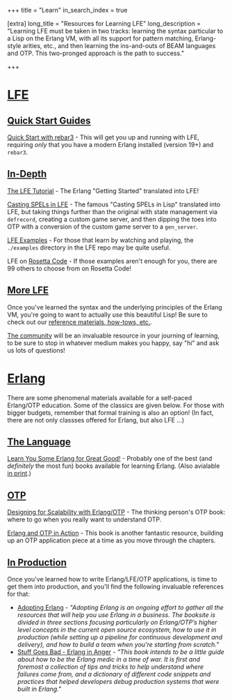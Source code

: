 +++
title = "Learn"
in_search_index = true

[extra]
long_title = "Resources for Learning LFE"
long_description = "Learning LFE must be taken in two tracks: learning the syntax particular to a Lisp on the Erlang VM, with all its support for pattern matching, Erlang-style arities, etc., and then learning the ins-and-outs of BEAM languages and OTP. This two-pronged approach is the path to success."

+++

# [LFE](#lfe)

## [Quick Start Guides](#quick-start-guides)

[Quick Start with rebar3](https://lfe.io/books/rebar3-quick-start/) - This will get you up and running with LFE, requiring _only_ that you have a modern Erlang installed (version 19+) and `rebar3`.

## [In-Depth](#in-depth)

[The LFE Tutorial](https://lfe.io/books/tutorial/) - The Erlang "Getting Started" translated into LFE!

[Casting SPELs in LFE](https://lfe.io/books/casting-spels/) - The famous "Casting SPELs in Lisp" translated into LFE, but taking things further than the original with state management via `defrecord`, creating a custom game server, and then dipping the toes into OTP with a conversion of the custom game server to a `gen_server`.

[LFE Examples](https://github.com/rvirding/lfe/tree/develop/examples) - For those that learn by watching and playing, the `./examples` directory in the LFE repo may be quite useful.

LFE on [Rosetta Code](https://rosettacode.org/wiki/Category:LFE) - If those examples aren't enough for you, there are 99 others to choose from on Rosetta Code!

## [More LFE](#more-lfe)

Once you've learned the syntax and the underlying principles of the Erlang VM, you're going to want to actually _use_ this beautiful Lisp! Be sure to check out our [reference materials, how-tows, etc.](/use).

[The community](/community) will be an invaluable resource in your journing of learning, to be sure to stop in whatever medium makes you happy, say "hi" and ask us lots of questions!

# [Erlang](#erlang)

There are some phenomenal materials available for a self-paced Erlang/OTP education. Some of the classics are given below. For those with bigger budgets, remember that formal training is also an option! (In fact, there are not only classses offered for Erlang, but also LFE ...)

## [The Language](#the-language)

[Learn You Some Erlang for Great Good!](https://learnyousomeerlang.com/) - Probably one of the best (and _definitely_ the most fun) books available for learning Erlang. (Also avialable [in print](https://nostarch.com/erlang).)

## [OTP](#otp)

[Designing for Scalability with Erlang/OTP](https://www.oreilly.com/library/view/designing-for-scalability/9781449361556/) - The thinking person's OTP book: where to go when you really want to understand OTP.

[Erlang and OTP in Action](https://www.manning.com/books/erlang-and-otp-in-action) - This book is another fantastic resource, building up an OTP application piece at a time as you move through the chapters.

## [In Production](#in-production)
Once you've learned how to write Erlang/LFE/OTP applications, is time to get them into production, and you'll find the following invaluable references for that:

* [Adopting Erlang](https://adoptingerlang.org/) - _"Adopting Erlang is an ongoing effort to gather all the resources that will help you use Erlang in a business. The booksite is divided in three sections focusing particularly on Erlang/OTP’s higher level concepts in the current open source ecosystem, how to use it in production (while setting up a pipeline for continuous development and delivery), and how to build a team when you’re starting from scratch."_
* [Stuff Goes Bad - Erlang in Anger](https://erlang-in-anger.com/) - _"This book intends to be a little guide about how to be the Erlang medic in a time of war. It is first and foremost a collection of tips and tricks to help understand where failures come from, and a dictionary of different code snippets and practices that helped developers debug production systems that were built in Erlang."_
